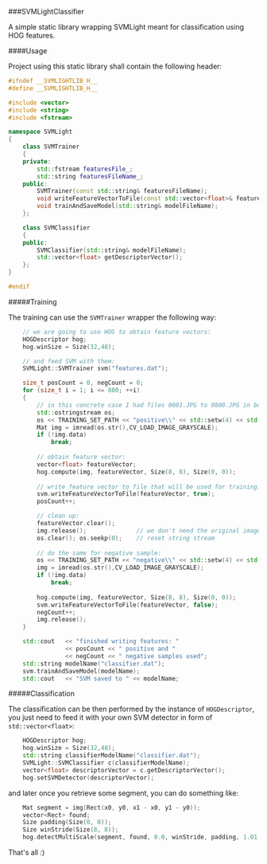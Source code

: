 ###SVMLightClassifier

A simple static library wrapping SVMLight meant for classification using HOG features.


####Usage

Project using this static library shall contain the following header:

```C++
#ifndef __SVMLIGHTLIB_H__
#define __SVMLIGHTLIB_H__

#include <vector>
#include <string>
#include <fstream>

namespace SVMLight
{
    class SVMTrainer
    {
    private:
        std::fstream featuresFile_;
        std::string featuresFileName_;
    public:
        SVMTrainer(const std::string& featuresFileName);
        void writeFeatureVectorToFile(const std::vector<float>& featureVector, bool isPositive);
        void trainAndSaveModel(std::string& modelFileName);
    };

    class SVMClassifier
    {
    public:
        SVMClassifier(std::string& modelFileName);
        std::vector<float> getDescriptorVector();
    };
}

#endif
```

#####Training

The training can use the `SVMTrainer` wrapper the following way:

```C++
    // we are going to use HOG to obtain feature vectors:
    HOGDescriptor hog;
    hog.winSize = Size(32,48);

    // and feed SVM with them:
    SVMLight::SVMTrainer svm("features.dat");

    size_t posCount = 0, negCount = 0;
    for (size_t i = 1; i <= 800; ++i)
    {
        // in this concrete case I had files 0001.JPG to 0800.JPG in both "positive" and "negative" subfolders:
        std::ostringstream os;
        os << TRAINING_SET_PATH << "positive\\" << std::setw(4) << std::setfill('0') << i << ".JPG";
        Mat img = imread(os.str(),CV_LOAD_IMAGE_GRAYSCALE);
        if (!img.data)
            break;
        
        // obtain feature vector:
        vector<float> featureVector;
        hog.compute(img, featureVector, Size(8, 8), Size(0, 0));
        
        // write feature vector to file that will be used for training:
        svm.writeFeatureVectorToFile(featureVector, true);                  // true = positive sample
        posCount++;

        // clean up:
        featureVector.clear();
        img.release();              // we don't need the original image anymore
        os.clear(); os.seekp(0);    // reset string stream
        
        // do the same for negative sample:
        os << TRAINING_SET_PATH << "negative\\" << std::setw(4) << std::setfill('0') << i << ".JPG";
        img = imread(os.str(),CV_LOAD_IMAGE_GRAYSCALE);
        if (!img.data)
            break;
        
        hog.compute(img, featureVector, Size(8, 8), Size(0, 0));
        svm.writeFeatureVectorToFile(featureVector, false);
        negCount++;
        img.release();
    }

    std::cout   << "finished writing features: "
                << posCount << " positive and "
                << negCount << " negative samples used";
    std::string modelName("classifier.dat");
    svm.trainAndSaveModel(modelName);
    std::cout   << "SVM saved to " << modelName;
```

#####Classification

The classification can be then performed by the instance of `HOGDescriptor`, you just need to feed it with your own SVM detector in form of `std::vector<float>`:

```C++
    HOGDescriptor hog;
    hog.winSize = Size(32,48);
    std::string classifierModelName("classifier.dat");
    SVMLight::SVMClassifier c(classifierModelName);
    vector<float> descriptorVector = c.getDescriptorVector();
    hog.setSVMDetector(descriptorVector);
```

and later once you retrieve some segment, you can do something like:

```C++
    Mat segment = img(Rect(x0, y0, x1 - x0, y1 - y0));
    vector<Rect> found;
    Size padding(Size(0, 0));
    Size winStride(Size(8, 8));
    hog.detectMultiScale(segment, found, 0.0, winStride, padding, 1.01, 0.1);
```

That's all :)
